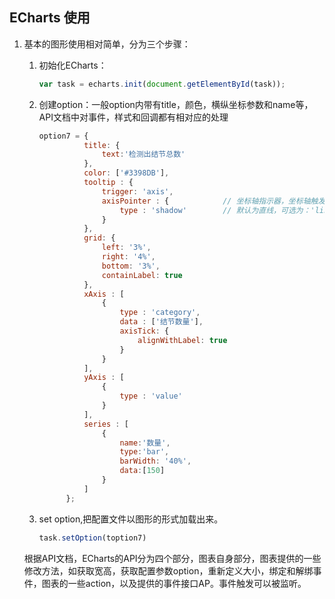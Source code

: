 ## ECharts 使用

1. 基本的图形使用相对简单，分为三个步骤：

   1. 初始化ECharts：

      ```javascript
      var task = echarts.init(document.getElementById(task));
      ```

   2. 创建option：一般option内带有title，颜色，横纵坐标参数和name等，API文档中对事件，样式和回调都有相对应的处理

      ```javascript
      option7 = {
      			title: {
      				text:'检测出结节总数'
      			},
      		    color: ['#3398DB'],
      		    tooltip : {
      		        trigger: 'axis',
      		        axisPointer : {            // 坐标轴指示器，坐标轴触发有效
      		            type : 'shadow'        // 默认为直线，可选为：'line' | 'shadow'
      		        }
      		    },
      		    grid: {
      		        left: '3%',
      		        right: '4%',
      		        bottom: '3%',
      		        containLabel: true
      		    },
      		    xAxis : [
      		        {
      		            type : 'category',
      		            data : ['结节数量'],
      		            axisTick: {
      		                alignWithLabel: true
      		            }
      		        }
      		    ],
      		    yAxis : [
      		        {
      		            type : 'value'
      		        }
      		    ],
      		    series : [
      		        {
      		            name:'数量',
      		            type:'bar',
      		            barWidth: '40%',
      		            data:[150]
      		        }
      		    ]
      		};
      ```

   3. set option,把配置文件以图形的形式加载出来。

      ```javascript
      task.setOption(toption7)
      ```

   根据API文档，ECharts的API分为四个部分，图表自身部分，图表提供的一些修改方法，如获取宽高，获取配置参数option，重新定义大小，绑定和解绑事件，图表的一些action，以及提供的事件接口AP。事件触发可以被监听。